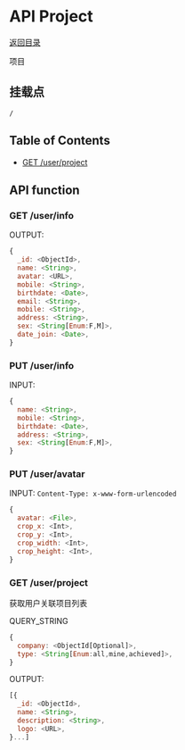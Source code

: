 # API Project

[返回目录](index.md)

项目

## 挂载点

```
/
```

## Table of Contents

* [GET /user/project](#post-user-project)

## API function

### GET /user/info

OUTPUT:
```javascript
{
  _id: <ObjectId>,
  name: <String>,
  avatar: <URL>,
  mobile: <String>,
  birthdate: <Date>,
  email: <String>,
  mobile: <String>,
  address: <String>,
  sex: <String[Enum:F,M]>,
  date_join: <Date>,
}
```

### PUT /user/info

INPUT:
```javascript
{
  name: <String>,
  mobile: <String>,
  birthdate: <Date>,
  address: <String>,
  sex: <String[Enum:F,M]>,
}
```

### PUT /user/avatar

INPUT:
`Content-Type: x-www-form-urlencoded`
```javascript
{
  avatar: <File>,
  crop_x: <Int>,
  crop_y: <Int>,
  crop_width: <Int>,
  crop_height: <Int>,
}
```

### GET /user/project

获取用户关联项目列表

QUERY_STRING
```javascript
{
  company: <ObjectId[Optional]>,
  type: <String[Enum:all,mine,achieved]>,
}
```

OUTPUT:
```javascript
[{
  _id: <ObjectId>,
  name: <String>,
  description: <String>,
  logo: <URL>,
}...]
```
